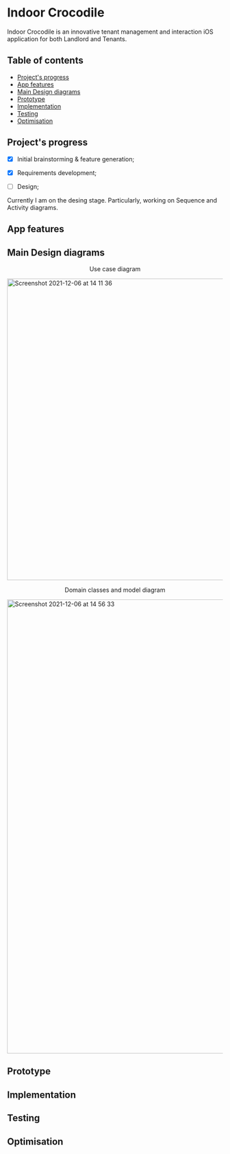 # Indoor Crocodile
Indoor Crocodile is an innovative tenant management and interaction iOS application for both Landlord and Tenants. 

## Table of contents
- [Project's progress](#project-progress)
- [App features](#app-features)
- [Main Design diagrams](#main-design-diagrams)
- [Prototype](#prototype)
- [Implementation](#implementation)
- [Testing](#testing)
- [Optimisation](#optimisation)

<h2 id="project-progress"> Project's progress </h2>

- [x] Initial brainstorming & feature generation;
- [x] Requirements development;
- [ ] Design;


Currently I am on the desing stage. Particularly, working on Sequence and Activity diagrams.  

<h2 id="app-features"> App features </h2>
<h2 id="main-design-diagrams"> Main Design diagrams </h2>

<p align="center">Use case diagram</p>

<img width="703" alt="Screenshot 2021-12-06 at 14 11 36" src="https://user-images.githubusercontent.com/55618255/144861749-4eb51e86-ce24-4c6c-9e71-cac629a3ca8f.png">

<p align="center">Domain classes and model diagram</p>

<img width="1058" alt="Screenshot 2021-12-06 at 14 56 33" src="https://user-images.githubusercontent.com/55618255/144868582-09a9c53c-98b7-4f49-b8dd-f14113c05a98.png">

<h2 id="prototype"> Prototype </h2>
<h2 id="implementation"> Implementation </h2>
<h2 id="testing"> Testing </h2>
<h2 id="optimisation"> Optimisation </h2>
